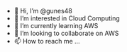- 👋 Hi, I’m @gunes48
- 👀 I’m interested in Cloud Computing
- 🌱 I’m currently learning AWS
- 💞️ I’m looking to collaborate on AWS
- 📫 How to reach me ...

<!---
gunes48/gunes48 is a ✨ special ✨ repository because its `README.md` (this file) appears on your GitHub profile.
You can click the Preview link to take a look at your changes.
--->
